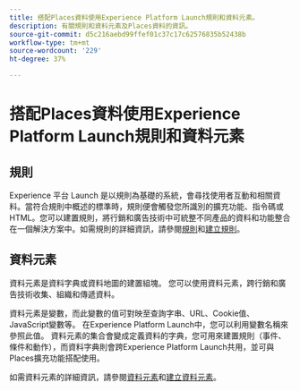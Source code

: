 ```yaml
---
title: 搭配Places資料使用Experience Platform Launch規則和資料元素。
description: 有關規則和資料元素及Places資料的資訊。
source-git-commit: d5c216aebd99ffef01c37c17c62576835b52438b
workflow-type: tm+mt
source-wordcount: '229'
ht-degree: 37%

---
```



# 搭配Places資料使用Experience Platform Launch規則和資料元素

## 規則

Experience 平台 Launch 是以規則為基礎的系統，會尋找使用者互動和相關資料。當符合規則中概述的標準時，規則便會觸發您所識別的擴充功能、指令碼或 HTML。您可以建置規則，將行銷和廣告技術中可統整不同產品的資料和功能整合在一個解決方案中。如需規則的詳細資訊，請參閱[規則](https://experienceleague.adobe.com/docs/experience-platform/tags/ui/rules.html)和[建立規則](https://experienceleague.adobe.com/docs/experience-platform/tags/ui/rules.html#create-a-rule)。

## 資料元素

資料元素是資料字典或資料地圖的建置組塊。 您可以使用資料元素，跨行銷和廣告技術收集、組織和傳遞資料。

資料元素是變數，而此變數的值可對映至查詢字串、URL、Cookie值、JavaScript變數等。 在Experience Platform Launch中，您可以利用變數名稱來參照此值。 資料元素的集合會變成定義資料的字典，您可用來建置規則（事件、條件和動作），而資料字典則會跨Experience Platform Launch共用，並可與Places擴充功能搭配使用。

如需資料元素的詳細資訊，請參閱[資料元素](https://experienceleague.adobe.com/docs/experience-platform/tags/ui/data-elements.html)和[建立資料元素](https://experienceleague.adobe.com/docs/experience-platform/tags/ui/data-elements.html#create-a-data-element)。

